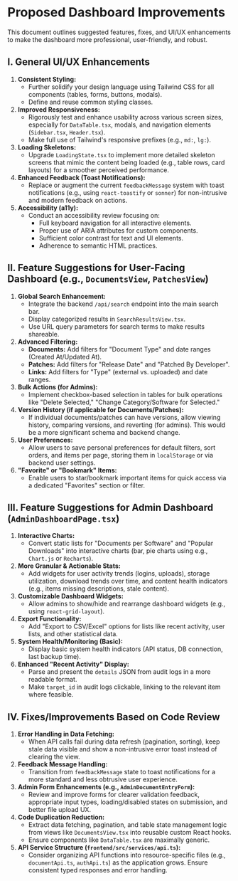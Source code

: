 # Proposed Dashboard Improvements

This document outlines suggested features, fixes, and UI/UX enhancements to make the dashboard more professional, user-friendly, and robust.

## I. General UI/UX Enhancements

1.  **Consistent Styling:**
    *   Further solidify your design language using Tailwind CSS for all components (tables, forms, buttons, modals).
    *   Define and reuse common styling classes.
2.  **Improved Responsiveness:**
    *   Rigorously test and enhance usability across various screen sizes, especially for `DataTable.tsx`, modals, and navigation elements (`Sidebar.tsx`, `Header.tsx`).
    *   Make full use of Tailwind's responsive prefixes (e.g., `md:`, `lg:`).
3.  **Loading Skeletons:**
    *   Upgrade `LoadingState.tsx` to implement more detailed skeleton screens that mimic the content being loaded (e.g., table rows, card layouts) for a smoother perceived performance.
4.  **Enhanced Feedback (Toast Notifications):**
    *   Replace or augment the current `feedbackMessage` system with toast notifications (e.g., using `react-toastify` or `sonner`) for non-intrusive and modern feedback on actions.
5.  **Accessibility (a11y):**
    *   Conduct an accessibility review focusing on:
        *   Full keyboard navigation for all interactive elements.
        *   Proper use of ARIA attributes for custom components.
        *   Sufficient color contrast for text and UI elements.
        *   Adherence to semantic HTML practices.

## II. Feature Suggestions for User-Facing Dashboard (e.g., `DocumentsView`, `PatchesView`)

1.  **Global Search Enhancement:**
    *   Integrate the backend `/api/search` endpoint into the main search bar.
    *   Display categorized results in `SearchResultsView.tsx`.
    *   Use URL query parameters for search terms to make results shareable.
2.  **Advanced Filtering:**
    *   **Documents:** Add filters for "Document Type" and date ranges (Created At/Updated At).
    *   **Patches:** Add filters for "Release Date" and "Patched By Developer".
    *   **Links:** Add filters for "Type" (external vs. uploaded) and date ranges.
3.  **Bulk Actions (for Admins):**
    *   Implement checkbox-based selection in tables for bulk operations like "Delete Selected," "Change Category/Software for Selected."
4.  **Version History (if applicable for Documents/Patches):**
    *   If individual documents/patches can have versions, allow viewing history, comparing versions, and reverting (for admins). This would be a more significant schema and backend change.
5.  **User Preferences:**
    *   Allow users to save personal preferences for default filters, sort orders, and items per page, storing them in `localStorage` or via backend user settings.
6.  **"Favorite" or "Bookmark" Items:**
    *   Enable users to star/bookmark important items for quick access via a dedicated "Favorites" section or filter.

## III. Feature Suggestions for Admin Dashboard (`AdminDashboardPage.tsx`)

1.  **Interactive Charts:**
    *   Convert static lists for "Documents per Software" and "Popular Downloads" into interactive charts (bar, pie charts using e.g., `Chart.js` or `Recharts`).
2.  **More Granular & Actionable Stats:**
    *   Add widgets for user activity trends (logins, uploads), storage utilization, download trends over time, and content health indicators (e.g., items missing descriptions, stale content).
3.  **Customizable Dashboard Widgets:**
    *   Allow admins to show/hide and rearrange dashboard widgets (e.g., using `react-grid-layout`).
4.  **Export Functionality:**
    *   Add "Export to CSV/Excel" options for lists like recent activity, user lists, and other statistical data.
5.  **System Health/Monitoring (Basic):**
    *   Display basic system health indicators (API status, DB connection, last backup time).
6.  **Enhanced "Recent Activity" Display:**
    *   Parse and present the `details` JSON from audit logs in a more readable format.
    *   Make `target_id` in audit logs clickable, linking to the relevant item where feasible.

## IV. Fixes/Improvements Based on Code Review

1.  **Error Handling in Data Fetching:**
    *   When API calls fail during data refresh (pagination, sorting), keep stale data visible and show a non-intrusive error toast instead of clearing the view.
2.  **Feedback Message Handling:**
    *   Transition from `feedbackMessage` state to toast notifications for a more standard and less obtrusive user experience.
3.  **Admin Form Enhancements (e.g., `AdminDocumentEntryForm`):**
    *   Review and improve forms for clearer validation feedback, appropriate input types, loading/disabled states on submission, and better file upload UX.
4.  **Code Duplication Reduction:**
    *   Extract data fetching, pagination, and table state management logic from views like `DocumentsView.tsx` into reusable custom React hooks.
    *   Ensure components like `DataTable.tsx` are maximally generic.
5.  **API Service Structure (`frontend/src/services/api.ts`):**
    *   Consider organizing API functions into resource-specific files (e.g., `documentApi.ts`, `authApi.ts`) as the application grows. Ensure consistent typed responses and error handling.
